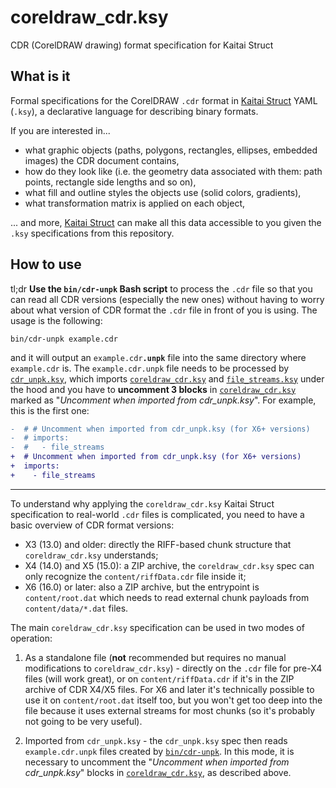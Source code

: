 # coreldraw_cdr.ksy

CDR (CorelDRAW drawing) format specification for Kaitai Struct

## What is it

Formal specifications for the CorelDRAW `.cdr` format in [Kaitai Struct](https://kaitai.io/) YAML (`.ksy`), a declarative language for describing binary formats.

If you are interested in...

* what graphic objects (paths, polygons, rectangles, ellipses, embedded images) the CDR document contains,
* how do they look like (i.e. the geometry data associated with them: path points, rectangle side lengths and so on),
* what fill and outline styles the objects use (solid colors, gradients),
* what transformation matrix is applied on each object,

... and more, [Kaitai Struct](https://kaitai.io/) can make all this data accessible to you given the `.ksy` specifications from this repository.

## How to use

tl;dr **Use the `bin/cdr-unpk` Bash script** to process the `.cdr` file so that you can read all CDR versions (especially the new ones) without having to worry about what version of CDR format the `.cdr` file in front of you is using. The usage is the following:

```
bin/cdr-unpk example.cdr
```

and it will output an <code>example.cdr<strong>.unpk</strong></code> file into the same directory where `example.cdr` is. The `example.cdr.unpk` file needs to be processed by [`cdr_unpk.ksy`](cdr_unpk.ksy), which imports [`coreldraw_cdr.ksy`](coreldraw_cdr.ksy) and [`file_streams.ksy`](file_streams.ksy) under the hood and you have to **uncomment 3 blocks** in [`coreldraw_cdr.ksy`](coreldraw_cdr.ksy) marked as "*Uncomment when imported from cdr_unpk.ksy*". For example, this is the first one:

```diff
-  # # Uncomment when imported from cdr_unpk.ksy (for X6+ versions)
-  # imports:
-  #   - file_streams
+  # Uncomment when imported from cdr_unpk.ksy (for X6+ versions)
+  imports:
+    - file_streams
```

---

To understand why applying the `coreldraw_cdr.ksy` Kaitai Struct specification to real-world `.cdr` files is complicated, you need to have a basic overview of CDR format versions:

* X3 (13.0) and older: directly the RIFF-based chunk structure that `coreldraw_cdr.ksy` understands;
* X4 (14.0) and X5 (15.0): a ZIP archive, the `coreldraw_cdr.ksy` spec can only recognize the `content/riffData.cdr` file inside it;
* X6 (16.0) or later: also a ZIP archive, but the entrypoint is `content/root.dat` which needs to read external chunk payloads from `content/data/*.dat` files.

The main `coreldraw_cdr.ksy` specification can be used in two modes of operation:

1. As a standalone file (**not** recommended but requires no manual modifications to `coreldraw_cdr.ksy`) - directly on the `.cdr` file for pre-X4 files (will work great), or on `content/riffData.cdr` if it's in the ZIP archive of CDR X4/X5 files. For X6 and later it's technically possible to use it on `content/root.dat` itself too, but you won't get too deep into the file because it uses external streams for most chunks (so it's probably not going to be very useful).

2. Imported from `cdr_unpk.ksy` - the `cdr_unpk.ksy` spec then reads `example.cdr.unpk` files created by [`bin/cdr-unpk`](bin/cdr-unpk). In this mode, it is necessary to uncomment the "*Uncomment when imported from cdr_unpk.ksy*" blocks in [`coreldraw_cdr.ksy`](coreldraw_cdr.ksy), as described above.
